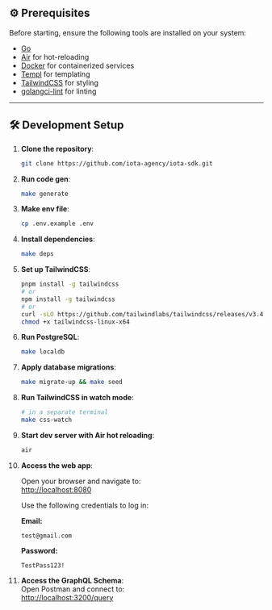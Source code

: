 ## ⚙️ Prerequisites

Before starting, ensure the following tools are installed on your system:

- [Go](https://golang.org/doc/install)
- [Air](https://github.com/cosmtrek/air#Installation) for hot-reloading
- [Docker](https://docs.docker.com/get-docker/) for containerized services
- [Templ](https://templ.guide/) for templating
- [TailwindCSS](https://tailwindcss.com/docs/installation) for styling
- [golangci-lint](https://golangci-lint.run/welcome/install/) for linting

---

## 🛠️ Development Setup

1. **Clone the repository**:
   ```bash
   git clone https://github.com/iota-agency/iota-sdk.git
   ```

2. **Run code gen**:
   ```bash
   make generate
   ```

3. **Make env file**:
   ```bash
   cp .env.example .env
   ```

4. **Install dependencies**:
   ```bash
   make deps
   ```

5. **Set up TailwindCSS**:
   ```bash
   pnpm install -g tailwindcss
   # or
   npm install -g tailwindcss
   # or
   curl -sLO https://github.com/tailwindlabs/tailwindcss/releases/v3.4.15/download/tailwindcss-linux-x64
   chmod +x tailwindcss-linux-x64
   ```

6. **Run PostgreSQL**:
   ```bash
   make localdb
   ```

7. **Apply database migrations**:
   ```bash
   make migrate-up && make seed
   ```

8. **Run TailwindCSS in watch mode**:
   ```bash
   # in a separate terminal
   make css-watch
   ```

9. **Start dev server with Air hot reloading**:
   ```bash
   air
   ```

10. **Access the web app**:

    Open your browser and navigate to:  
    [http://localhost:8080](http://localhost:8080)

    Use the following credentials to log in:

    **Email:**
    ```text
    test@gmail.com
    ```
    **Password:**
    ```text
    TestPass123!
    ```

11. **Access the GraphQL Schema**:  
    Open Postman and connect to:  
    [http://localhost:3200/query](http://localhost:3200/query)
